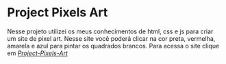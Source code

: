 # Project Pixels Art

Nesse projeto utilizei os meus conhecimentos de html, css e js para criar um site de pixel art. Nesse site você poderá clicar na cor preta, vermelha, amarela e azul para pintar os quadrados brancos. Para acessa o site clique em _[Project-Pixels-Art](https://project-pixels-art.pages.dev/)_
